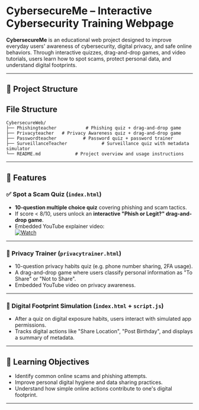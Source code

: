 # CybersecureMe – Interactive Cybersecurity Training Webpage

**CybersecureMe** is an educational web project designed to improve everyday users' awareness of cybersecurity, digital privacy, and safe online behaviors. Through interactive quizzes, drag-and-drop games, and video tutorials, users learn how to spot scams, protect personal data, and understand digital footprints.

---

## 📁 Project Structure

## File Structure
```
CybersecureWeb/
├── Phishingteacher           # Phishing quiz + drag-and-drop game
├── Privacyteacher   # Privacy Awareness quiz + drag-and-drop game
├── Passwordteacher          # Password quiz + password trainer
├── SurveillanceTeacher             # Surveillance quiz with metadata simulator
└── README.md             # Project overview and usage instructions
```
---

## 🌟 Features

### ✅ Spot a Scam Quiz (`index.html`)
- **10-question multiple choice quiz** covering phishing and scam tactics.
- If score < 8/10, users unlock an **interactive "Phish or Legit?" drag-and-drop game**.
- Embedded YouTube explainer video:  
  [![Watch](https://img.youtube.com/vi/HHYCo_AvwQg/0.jpg)](https://www.youtube.com/watch?v=HHYCo_AvwQg)

---

### 🔐 Privacy Trainer (`privacytrainer.html`)
- 10-question privacy habits quiz (e.g. phone number sharing, 2FA usage).
- A drag-and-drop game where users classify personal information as "To Share" or "Not to Share".
- Embedded YouTube video on privacy awareness.

---

### 🧠 Digital Footprint Simulation (`index.html` + `script.js`)
- After a quiz on digital exposure habits, users interact with simulated app permissions.
- Tracks digital actions like "Share Location", "Post Birthday", and displays a summary of metadata.

---

## 🎯 Learning Objectives
- Identify common online scams and phishing attempts.
- Improve personal digital hygiene and data sharing practices.
- Understand how simple online actions contribute to one's digital footprint.

---
